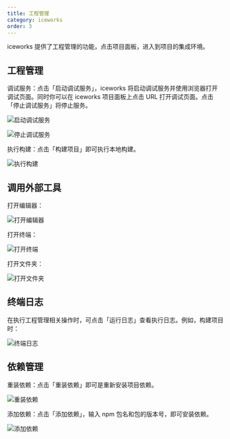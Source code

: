 ```yaml
---
title: 工程管理
category: iceworks
order: 3
---
```


iceworks 提供了工程管理的功能，点击项目面板，进入到项目的集成环境。

## 工程管理

调试服务：点击「启动调试服务」，iceworks 将启动调试服务并使用浏览器打开调试页面。同时你可以在 iceworks 项目面板上点击 URL 打开调试页面。点击「停止调试服务」将停止服务。

![启动调试服务](https://img.alicdn.com/tfs/TB1MaamM9zqK1RjSZFjXXblCFXa-1425-818.gif)

![停止调试服务](https://img.alicdn.com/tfs/TB1PiuoM7zoK1RjSZFlXXai4VXa-1425-818.gif)

执行构建：点击「构建项目」即可执行本地构建。

![执行构建](https://img.alicdn.com/tfs/TB1VOSyM4jaK1RjSZFAXXbdLFXa-871-580.gif)

## 调用外部工具

打开编辑器：

![打开编辑器](https://img.alicdn.com/tfs/TB1ZoGiM9zqK1RjSZFLXXcn2XXa-1423-818.gif)

打开终端：

![打开终端](https://img.alicdn.com/tfs/TB1U4uqM3HqK1RjSZFPXXcwapXa-1423-818.gif)

打开文件夹：

![打开文件夹](https://img.alicdn.com/tfs/TB13UGiM9zqK1RjSZFLXXcn2XXa-1423-818.gif)

## 终端日志

在执行工程管理相关操作时，可点击「运行日志」查看执行日志。例如，构建项目时：

![终端日志](https://img.alicdn.com/tfs/TB1ZvinMY2pK1RjSZFsXXaNlXXa-875-580.gif)

## 依赖管理

重装依赖：点击「重装依赖」即可是重新安装项目依赖。

![重装依赖](https://img.alicdn.com/tfs/TB118iwM3HqK1RjSZFkXXX.WFXa-871-580.gif)

添加依赖：点击「添加依赖」，输入 npm 包名和包的版本号，即可安装依赖。

![添加依赖](https://img.alicdn.com/tfs/TB1l8isM3HqK1RjSZJnXXbNLpXa-871-580.gif)